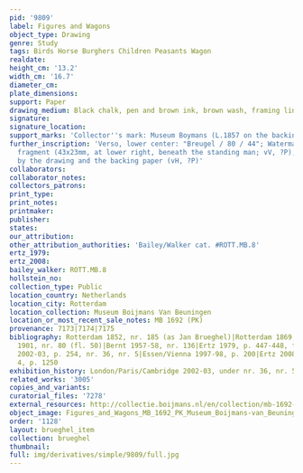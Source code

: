 ```yaml
---
pid: '9809'
label: Figures and Wagons
object_type: Drawing
genre: Study
tags: Birds Horse Burghers Children Peasants Wagon
realdate: 
height_cm: '13.2'
width_cm: '16.7'
diameter_cm: 
plate_dimensions: 
support: Paper
drawing_medium: Black chalk, pen and brown ink, brown wash, framing lines in pencil
signature: 
signature_location: 
support_marks: 'Collector''s mark: Museum Boymans (L.1857 on the backing)'
further_inscription: 'Verso, lower center: "Breugel / 80 / 44"; Watermark: unidentifiable
  fragment (43x23mm, at lower right, beneath the standing man; vV, ?P), the view obscured
  by the drawing and the backing paper (vH, ?P)'
collaborators: 
collaborator_notes: 
collectors_patrons: 
print_type: 
print_notes: 
printmaker: 
publisher: 
states: 
our_attribution: 
other_attribution_authorities: 'Bailey/Walker cat. #ROTT.MB.8'
ertz_1979: 
ertz_2008: 
bailey_walker: ROTT.MB.8
hollstein_no: 
collection_type: Public
location_country: Netherlands
location_city: Rotterdam
location_collection: Museum Boijmans Van Beuningen
location_or_most_recent_sale_notes: MB 1692 (PK)
provenance: 7173|7174|7175
bibliography: Rotterdam 1852, nr. 185 (as Jan Brueghel)|Rotterdam 1869, nr. 44|Rotterdam
  1901, nr. 80 (fl. 50)|Bernt 1957-58, nr. 136|Ertz 1979, p. 447-448, fig. 542|London/Paris/Cambridge
  2002-03, p. 254, nr. 36, nr. 5|Essen/Vienna 1997-98, p. 200|Ertz 2008-2010, vol.
  4, p. 1250
exhibition_history: London/Paris/Cambridge 2002-03, under nr. 36, nr. 5
related_works: '3005'
copies_and_variants: 
curatorial_files: '7278'
external_resources: http://collectie.boijmans.nl/en/collection/mb-1692-(pk)
object_image: Figures_and_Wagons_MB_1692_PK_Museum_Boijmans-van_Beuningen_1.jpg
order: '1128'
layout: brueghel_item
collection: brueghel
thumbnail: 
full: img/derivatives/simple/9809/full.jpg
---
```


